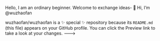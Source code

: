 Hello, I am an ordinary beginner. Welcome to exchange ideas- 👋 Hi, I’m @wuzhaofan

wuzhaofan/wuzhaofan is a ✨ special ✨ repository because its `README.md` (this file) appears on your GitHub profile.
You can click the Preview link to take a look at your changes.
--->
